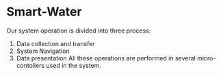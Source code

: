 # Smart-Water

Our system operation is divided into three process:
1) Data collection and transfer
2) System Navigation
3) Data presentation
All these operations are performed in several micro-contollers used in the system. 
